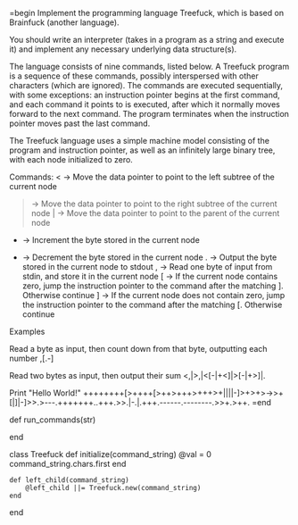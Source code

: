 =begin
Implement the programming language Treefuck, which is based on Brainfuck (another language).

You should write an interpreter (takes in a program as a string and execute it) and implement any necessary underlying data structure(s).

The language consists of nine commands, listed below. A Treefuck program is
a sequence of these commands, possibly interspersed with other
characters (which are ignored). The commands are executed sequentially, with
some exceptions: an instruction pointer begins at the first command, and each
command it points to is executed, after which it normally moves forward to
the next command. The program terminates when the instruction pointer moves
past the last command.

The Treefuck language uses a simple machine model consisting of the program
and instruction pointer, as well as an infinitely large binary tree, with each
node initialized to zero.

Commands:
< -> Move the data pointer to point to the left subtree of the current node
> -> Move the data pointer to point to the right subtree of the current node
| -> Move the data pointer to point to the parent of the current node
+ -> Increment the byte stored in the current node
- -> Decrement the byte stored in the current node
. -> Output the byte stored in the current node to stdout
, -> Read one byte of input from stdin, and store it in the current node
[ -> If the current node contains zero, jump the instruction pointer to the command after the matching ]. Otherwise continue
] -> If the current node does not contain zero, jump the instruction pointer to the command after the matching [. Otherwise continue

Examples

Read a byte as input, then count down from that byte, outputting each number
,[.-]

Read two bytes as input, then output their sum
<,|>,|<[-|+<]|>[-|+>]|.

Print "Hello World!"
++++++++[>++++[>++>+++>+++>+||||-]>+>+>->>+[|]|-]>>.>---.+++++++..+++.>>.|-.|.+++.------.--------.>>+.>++.
=end

def run_commands(str)

end

class Treefuck
    def initialize(command_string)
        @val = 0
        command_string.chars.first
    end

    def left_child(command_string)
        @left_child ||= Treefuck.new(command_string)
    end
end
